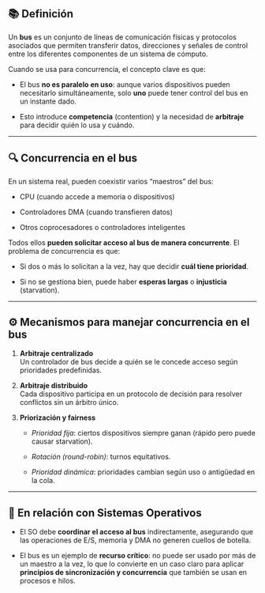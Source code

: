## 📚 **Definición**

Un **bus** es un conjunto de líneas de comunicación físicas y protocolos asociados que permiten transferir datos, direcciones y señales de control entre los diferentes componentes de un sistema de cómputo.

Cuando se usa para concurrencia, el concepto clave es que:

- El bus **no es paralelo en uso**: aunque varios dispositivos pueden necesitarlo simultáneamente, solo **uno** puede tener control del bus en un instante dado.
    
- Esto introduce **competencia** (contention) y la necesidad de **arbitraje** para decidir quién lo usa y cuándo.
    

---

## 🔍 **Concurrencia en el bus**

En un sistema real, pueden coexistir varios “maestros” del bus:

- CPU (cuando accede a memoria o dispositivos)
    
- Controladores DMA (cuando transfieren datos)
    
- Otros coprocesadores o controladores inteligentes
    

Todos ellos **pueden solicitar acceso al bus de manera concurrente**. El problema de concurrencia es que:

- Si dos o más lo solicitan a la vez, hay que decidir **cuál tiene prioridad**.
    
- Si no se gestiona bien, puede haber **esperas largas** o **injusticia** (starvation).
    

---

## ⚙ **Mecanismos para manejar concurrencia en el bus**

1. **Arbitraje centralizado**  
    Un controlador de bus decide a quién se le concede acceso según prioridades predefinidas.
    
2. **Arbitraje distribuido**  
    Cada dispositivo participa en un protocolo de decisión para resolver conflictos sin un árbitro único.
    
3. **Priorización y fairness**
    
    - _Prioridad fija_: ciertos dispositivos siempre ganan (rápido pero puede causar starvation).
        
    - _Rotación (round-robin)_: turnos equitativos.
        
    - _Prioridad dinámica_: prioridades cambian según uso o antigüedad en la cola.
        

---

## 📌 En relación con Sistemas Operativos

- El SO debe **coordinar el acceso al bus** indirectamente, asegurando que las operaciones de E/S, memoria y DMA no generen cuellos de botella.
    
- El bus es un ejemplo de **recurso crítico**: no puede ser usado por más de un maestro a la vez, lo que lo convierte en un caso claro para aplicar **principios de sincronización y concurrencia** que también se usan en procesos e hilos.
